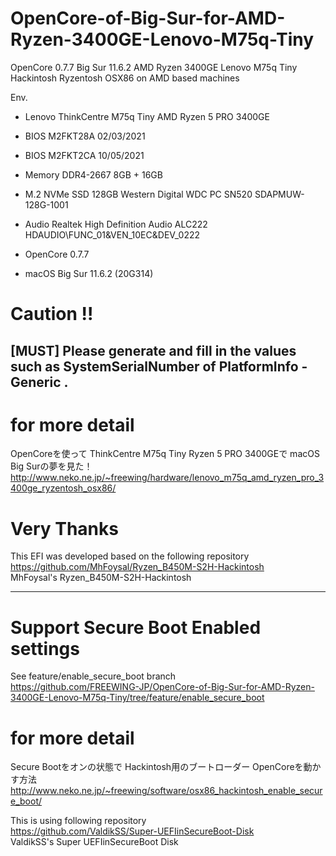 # OpenCore-of-Big-Sur-for-AMD-Ryzen-3400GE-Lenovo-M75q-Tiny
OpenCore 0.7.7 Big Sur 11.6.2 AMD Ryzen 3400GE Lenovo M75q Tiny  
Hackintosh Ryzentosh OSX86 on AMD based machines  

Env.  
* Lenovo ThinkCentre M75q Tiny AMD Ryzen 5 PRO 3400GE
* BIOS M2FKT28A 02/03/2021
* BIOS M2FKT2CA 10/05/2021
* Memory DDR4-2667 8GB + 16GB
* M.2 NVMe SSD 128GB Western Digital WDC PC SN520 SDAPMUW-128G-1001
* Audio Realtek High Definition Audio ALC222 HDAUDIO\FUNC_01&VEN_10EC&DEV_0222

* OpenCore 0.7.7
* macOS Big Sur 11.6.2 (20G314)  

# Caution !!
## [MUST] Please generate and fill in the values such as SystemSerialNumber of PlatformInfo - Generic .

# for more detail
OpenCoreを使って ThinkCentre M75q Tiny Ryzen 5 PRO 3400GEで macOS Big Surの夢を見た！  
http://www.neko.ne.jp/~freewing/hardware/lenovo_m75q_amd_ryzen_pro_3400ge_ryzentosh_osx86/  

# Very Thanks
This EFI was developed based on the following repository  
https://github.com/MhFoysal/Ryzen_B450M-S2H-Hackintosh  
MhFoysal's Ryzen_B450M-S2H-Hackintosh  

***
# Support Secure Boot Enabled settings
See feature/enable_secure_boot branch  
https://github.com/FREEWING-JP/OpenCore-of-Big-Sur-for-AMD-Ryzen-3400GE-Lenovo-M75q-Tiny/tree/feature/enable_secure_boot  

# for more detail
Secure Bootをオンの状態で Hackintosh用のブートローダー OpenCoreを動かす方法  
http://www.neko.ne.jp/~freewing/software/osx86_hackintosh_enable_secure_boot/  

This is using following repository  
https://github.com/ValdikSS/Super-UEFIinSecureBoot-Disk  
ValdikSS's Super UEFIinSecureBoot Disk  


